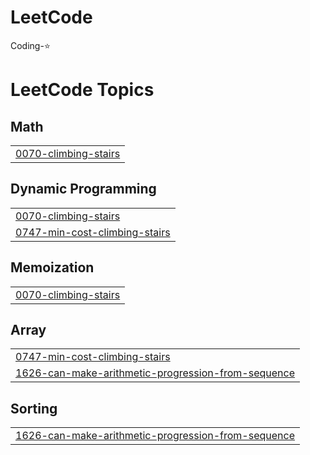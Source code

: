 # LeetCode

Coding-⭐

<!---LeetCode Topics Start-->
# LeetCode Topics
## Math
|  |
| ------- |
| [0070-climbing-stairs](https://github.com/cgy0627/LeetCode/tree/master/0070-climbing-stairs) |
## Dynamic Programming
|  |
| ------- |
| [0070-climbing-stairs](https://github.com/cgy0627/LeetCode/tree/master/0070-climbing-stairs) |
| [0747-min-cost-climbing-stairs](https://github.com/cgy0627/LeetCode/tree/master/0747-min-cost-climbing-stairs) |
## Memoization
|  |
| ------- |
| [0070-climbing-stairs](https://github.com/cgy0627/LeetCode/tree/master/0070-climbing-stairs) |
## Array
|  |
| ------- |
| [0747-min-cost-climbing-stairs](https://github.com/cgy0627/LeetCode/tree/master/0747-min-cost-climbing-stairs) |
| [1626-can-make-arithmetic-progression-from-sequence](https://github.com/cgy0627/LeetCode/tree/master/1626-can-make-arithmetic-progression-from-sequence) |
## Sorting
|  |
| ------- |
| [1626-can-make-arithmetic-progression-from-sequence](https://github.com/cgy0627/LeetCode/tree/master/1626-can-make-arithmetic-progression-from-sequence) |
<!---LeetCode Topics End-->